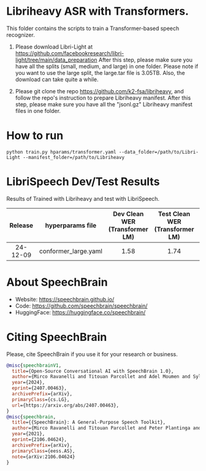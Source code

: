 # Libriheavy ASR with Transformers.
This folder contains the scripts to train a Transformer-based speech recognizer.

1. Please download Libri-Light at https://github.com/facebookresearch/libri-light/tree/main/data_preparation
After this step, please make sure you have all the splits (small, medium, and large) in one folder.
Please note if you want to use the large split, the large.tar file is 3.05TB. Also, the download can take quite a while.

2. Please git clone the repo https://github.com/k2-fsa/libriheavy, and follow the repo's instruction to prepare Libriheavy manifest.
After this step, please make sure you have all the "jsonl.gz" Libriheavy manifest files in one folder.

# How to run
```shell
python train.py hparams/transformer.yaml --data_folder=/path/to/Libri-Light --manifest_folder=/path/to/Libriheavy

```

# LibriSpeech Dev/Test Results
Results of Trained with Libriheavy and test with LibriSpeech.

| Release | hyperparams file | Dev Clean WER (Transformer LM) | Test Clean WER (Transformer LM) | Test Other WER (Transformer LM) | HuggingFace link | Model link | GPUs |
|:-------------:|:-------------:|:-------------:|:---------------------------:| :-----:| :-----:| :-----:| :--------:|
| 24-12-09 | conformer_large.yaml | 1.58 | 1.74 | 3.92 | Not Avail. | Not Avail. | 8xA100 80GB |


# **About SpeechBrain**
- Website: https://speechbrain.github.io/
- Code: https://github.com/speechbrain/speechbrain/
- HuggingFace: https://huggingface.co/speechbrain/


# **Citing SpeechBrain**
Please, cite SpeechBrain if you use it for your research or business.

```bibtex
@misc{speechbrainV1,
  title={Open-Source Conversational AI with SpeechBrain 1.0},
  author={Mirco Ravanelli and Titouan Parcollet and Adel Moumen and Sylvain de Langen and Cem Subakan and Peter Plantinga and Yingzhi Wang and Pooneh Mousavi and Luca Della Libera and Artem Ploujnikov and Francesco Paissan and Davide Borra and Salah Zaiem and Zeyu Zhao and Shucong Zhang and Georgios Karakasidis and Sung-Lin Yeh and Pierre Champion and Aku Rouhe and Rudolf Braun and Florian Mai and Juan Zuluaga-Gomez and Seyed Mahed Mousavi and Andreas Nautsch and Xuechen Liu and Sangeet Sagar and Jarod Duret and Salima Mdhaffar and Gaelle Laperriere and Mickael Rouvier and Renato De Mori and Yannick Esteve},
  year={2024},
  eprint={2407.00463},
  archivePrefix={arXiv},
  primaryClass={cs.LG},
  url={https://arxiv.org/abs/2407.00463},
}
@misc{speechbrain,
  title={{SpeechBrain}: A General-Purpose Speech Toolkit},
  author={Mirco Ravanelli and Titouan Parcollet and Peter Plantinga and Aku Rouhe and Samuele Cornell and Loren Lugosch and Cem Subakan and Nauman Dawalatabad and Abdelwahab Heba and Jianyuan Zhong and Ju-Chieh Chou and Sung-Lin Yeh and Szu-Wei Fu and Chien-Feng Liao and Elena Rastorgueva and François Grondin and William Aris and Hwidong Na and Yan Gao and Renato De Mori and Yoshua Bengio},
  year={2021},
  eprint={2106.04624},
  archivePrefix={arXiv},
  primaryClass={eess.AS},
  note={arXiv:2106.04624}
}
```
